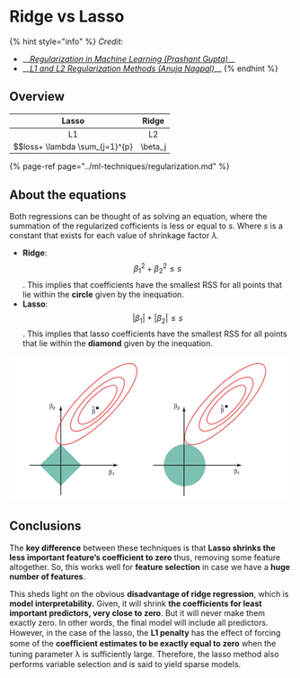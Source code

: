 # Ridge vs Lasso

{% hint style="info" %}
_Credit:_

* \_\_[_Regularization in Machine Learning \(Prashant Gupta\)_](https://towardsdatascience.com/regularization-in-machine-learning-76441ddcf99a)\_\_
* \_\_[_L1 and L2 Regularization Methods_
   _\(Anuja Nagpal\)_](https://towardsdatascience.com/l1-and-l2-regularization-methods-ce25e7fc831c)\_\_
{% endhint %}

## Overview

| Lasso | Ridge |
| :---: | :---: |
| L1 | L2 |
| $$loss+ \lambda \sum_{j=1}^{p} | \beta_j|$$ | $$loss + \lambda \sum_{j=1}^{p} \beta_j^2$$ |

{% page-ref page="../ml-techniques/regularization.md" %}

## About the equations

Both regressions can be thought of as solving an equation, where the summation of the regularized cofficients is less or equal to _s_. Where _s_ is a constant that exists for each value of shrinkage factor _λ._

* **Ridge**: $$\beta_1^2 + \beta_2^2 \le s$$.  This implies that coefficients have the smallest RSS for all points that lie within the **circle** given by the inequation.
* **Lasso**: $$|\beta_1| + |\beta_2| \le s$$. This implies that lasso coefficients have the smallest RSS for all points that lie within the **diamond** given by the inequation.

![Source: An Introduction to Statistical Learning by Gareth James, Daniela Witten, Trevor Hastie, Robert Tibshirani](../../.gitbook/assets/image%20%2865%29.png)

## Conclusions

 The **key difference** between these techniques is that **Lasso shrinks the less important feature’s coefficient to zero** thus, removing some feature altogether. So, this works well for **feature selection** in case we have a **huge number of features**.

 This sheds light on the obvious **disadvantage of ridge regression**, which is **model interpretability.** Given, it will shrink **the coefficients for least important predictors, very close to zero**. But it will never make them exactly zero. In other words, the final model will include all predictors. However, in the case of the lasso, the **L1 penalty** has the eﬀect of forcing some of the **coeﬃcient estimates to be exactly equal to zero** when the tuning parameter λ is suﬃciently large. Therefore, the lasso method also performs variable selection and is said to yield sparse models.

